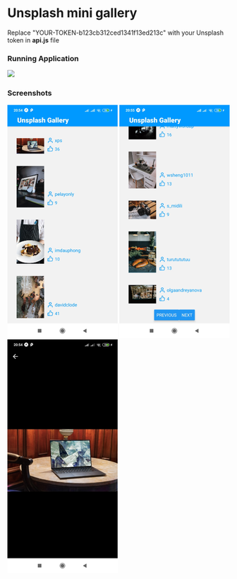 <h1>Unsplash mini gallery</h1>


Replace "YOUR-TOKEN-b123cb312ced1341f13ed213c" with your Unsplash token in <b>api.js</b> file

<h3>Running Application</h3>

<img src="assets/view/unsplash-gallery-gif.gif" width="250" height="auto"/>

<h3>Screenshots</h3>

<p float="left">
  <img src="assets/view/Screenshot_1.jpg" width="250" />
  <img src="assets/view/Screenshot_2.jpg" width="250" /> 
  <img src="assets/view/Screenshot_3.jpg" width="250" />
</p>


